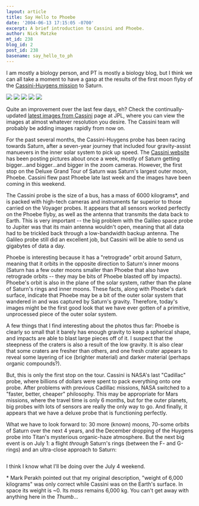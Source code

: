 ```yaml
---
layout: article
title: Say Hello to Phoebe
date: '2004-06-13 17:15:05 -0700'
excerpt: A brief introduction to Cassini and Phoebe.
author: Nick Matzke
mt_id: 238
blog_id: 2
post_id: 238
basename: say_hello_to_ph
---
```

I am mostly a biology person, and PT is mostly a biology blog, but I think we can all take a moment to have a gasp at the results of the first moon flyby of the [Cassini-Huygens mission](http://saturn.jpl.nasa.gov/) to Saturn.  

<img src="http://saturn.jpl.nasa.gov/multimedia/images/small-moons/images/PIA06062-th100-75.jpg"> <img src="http://saturn.jpl.nasa.gov/multimedia/images/small-moons/images/PIA06063-th100-75.jpg"> <img src="http://saturn.jpl.nasa.gov/multimedia/images/small-moons/images/phoebe20040611-th100-75.jpg"> <img src="http://saturn.jpl.nasa.gov/multimedia/images/small-moons/images/PIA06064-th100-75.jpg"> <img src="http://saturn.jpl.nasa.gov/multimedia/images/small-moons/images/PIA06067-th100-75.jpg">

Quite an improvement over the last few days, eh?  Check the continually-updated [latest images from Cassini](http://saturn.jpl.nasa.gov/multimedia/images/latest/index.cfm) page at JPL, where you can view the images at almost whatever resolution you desire.  The Cassini team will probably be adding images rapidly from now on.

For the past several months, the Cassini-Huygens probe has been racing towards Saturn, after a seven-year journey that included four gravity-assist manuevers in the inner solar system to pick up speed.  The [Cassini website](http://saturn.jpl.nasa.gov/index.cfm) has been posting pictures about once a week, mostly of Saturn getting bigger...and bigger...and bigger in the zoom cameras.  However, the first stop on the Deluxe Grand Tour of Saturn was Saturn's largest outer moon, Phoebe.  Cassini flew past Phoebe late last week and the images have been coming in this weekend.

The Cassini probe is the size of a bus, has a mass of 6000 kilograms\*, and is packed with high-tech cameras and instruments far superior to those carried on the Voyager probes.  It appears that all sensors worked perfectly on the Phoebe flyby, as well as the antenna that transmits the data back to Earth.  This is very important -- the big problem with the Galileo space probe to Jupiter was that its main antenna wouldn't open, meaning that all data had to be trickled back through a low-bandwidth backup antenna.  The Galileo probe still did an excellent job, but Cassini will be able to send us gigabytes of data a day.

Phoebe is interesting because it has a "retrograde" orbit around Saturn, meaning that it orbits in the opposite direction to Saturn's inner moons (Saturn has a few outer moons smaller than Phoebe that also have retrograde orbits -- they may be bits of Phoebe blasted off by impacts).  Phoebe's orbit is also in the plane of the solar system, rather than the plane of Saturn's rings and inner moons.  These facts, along with Phoebe's dark surface, indicate that Phoebe may be a bit of the outer solar system that wandered in and was captured by Saturn's gravity.  Therefore, today's images might be the first good look that we have ever gotten of a primitive, unprocessed piece of the outer solar system.

A few things that I find interesting about the photos thus far: Phoebe is clearly so small that it barely has enough gravity to keep a spherical shape, and impacts are able to blast large pieces off of it.  I suspect that the steepness of the craters is also a result of the low gravity.  It is also clear that some craters are fresher than others, and one fresh crater appears to reveal some layering of ice (brighter material) and darker material (perhaps organic compounds?).

But, this is only the first stop on the tour.  Cassini is NASA's last "Cadillac" probe, where billions of dollars were spent to pack everything onto one probe.  After problems with previous Cadillac missions, NASA switched to a "faster, better, cheaper" philosophy.  This may be appropriate for Mars missions, where the travel time is only 6 months, but for the outer planets, big probes with lots of sensors are really the only way to go.  And finally, it appears that we have a deluxe probe that is functioning perfectly.  

What we have to look forward to: 30 more (known) moons, 70-some orbits of Saturn over the next 4 years, and the December dropping of the Huygens probe into Titan's mysterious organic-haze atmosphere.  But the next big event is on July 1: a flight _through_ Saturn's rings (between the F- and G-rings) and an ultra-close approach to Saturn:

<img src="http://saturn.jpl.nasa.gov/operations/images/soi-traj.jpg" alt="" />

I think I know what I'll be doing over the July 4 weekend.

\* Mark Perakh pointed out that my original description, "weight of 6,000 kilograms" was only correct while Cassini was on the Earth's surface.  In space its weight is ~0.  Its _mass_ remains 6,000 kg.  You can't get away with anything here in the _Thumb_...

